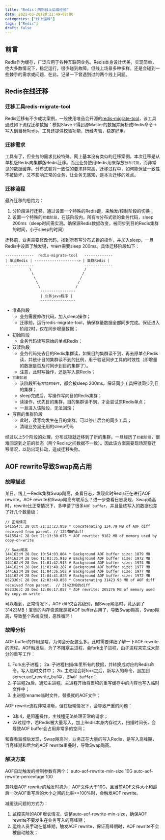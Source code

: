 ```yaml
---
title: "Redis：两则线上运维经验"
date: 2021-03-20T20:22:49+08:00
categories: ["线上运维"]
tags: ["Redis"]
draft: false
---
```

## 前言
Redis作为缓存，广泛应用于各种互联网业务。Redis本身设计优美，实现简单，绝大多数情况下，稳定运行，很少碰到故障。但线上场景多种多样，还是会碰到一些棘手的需求或问题，在此，记录一下曾遇到过的两个线上问题。

## Redis在线迁移
### 迁移工具redis-migrate-tool
Redis迁移有不少成功案例，一般使用唯品会开源的[redis-migrate-tool](https://github.com/vipshop/redis-migrate-tool)，该工具通过如下流程迁移数据：模拟Slave->得到源Master的数据并解析成Redis命令->写入到目标Redis。工具还提供校验功能，历经考验，稳定好用。

### 迁移需求
工具有了，但业务的需求比较特殊。网上基本没有类似的迁移案例。本次迁移是从单机版Redis向集群版Redis迁移。而且业务使用Redis用来存放`分布式锁`，而非常见的数据缓存。分布式锁对一致性的要求非常高，迁移过程中，如何能保证一致性不被破坏，又不影响正常的业务，让业务无感知，是本次迁移的难点。

### 迁移流程
最终迁移的思路为：
1. 分阶段进行迁移。通过设置一个特殊的Redis键，来触发/控制阶段的切换；
2. 设置一个特殊的`拦截阶段`，在该阶段内，所有`写`分布式锁的业务代码，sleep 200ms（sleep时间需实测。确保源Redis数据改变，被同步到目的Redis集群的时间，小于sleep的时间）

迁移前，业务需要修改代码，找到所有写分布式锁的操作，并加入sleep，一旦Redis中设置了触发键，`写操作`需要sleep 200ms。具体迁移阶段如下：
```
-------------  redis-migrate-tool   -------------
| 单点Redis | --------------------> | 集群Redis |
-------------                       -------------
           \                        /
            \                      /
             \                    /
              \                  /
               \                /
                ----------------
                | 业务java程序 |
                ----------------
```
* 准备阶段
    - 业务需要修改代码，加入sleep操作；
    - 迁移前，运行redis-migrate-tool，确保存量数据全部同步完成。保证进入阶段2时，仅在同步增量数据；
* 初始阶段
    - 业务代码读写原始的单点Redis；
* 双读阶段
    - 业务代码先去目的Redis集群读，如果目的集群读不到，再去原单点Redis读，并统计目的集群读不到的比例，用于验证同步工具的时效性（即增量的数据是否及时同步到目的集群了）。
	- 注意，此时写操作，还是写入原Redis；
* `拦截阶段`
    - 该阶段所有`写锁的操作`，都会被sleep 200ms。保证同步工具把锁同步到目的集群；
	- sleep完成后，写操作写向目的Redis集群；
	- 读操作，优先目的集群，目的集群读不到，才会尝试原Redis单点；
	- 一旦进入该阶段，无法回滚；
* 写目的集群阶段
    - 此时，读写均发生在目的集群。可以停止后台的同步工具；
	- 清理业务里无用的sleep代码

经过以上5个阶段的处理，分布式锁就迁移到了新的集群。一旦经历了`拦截阶段`，很难回滚到之前的状态（两个Redis之间数据不一致）。因此该方案需要现场观察迁移情况，以防出现抖动，造成迁移失败。
	
## AOF rewrite导致Swap高占用
### 故障描述
某日，线上一Redis集群Swap飚高，查看日志，发现此时Redis正在进行AOF rewrite。AOF rewrite和Swap飚高有联系么？进一步查看日志发现，Swap飚高时，rewrite比正常情况下，多申请了很多`AOF buffer`，并且最终写入的数据也差了好几个数量级：
```
// 正常情况
541554:C 28 Oct 21:13:23.859 * Concatenating 124.79 MB of AOF diff received from parent. // 124MB的diff
541554:C 28 Oct 21:13:30.675 * AOF rewrite: 9182 MB of memory used by copy-on-write

// Swap飚高
144162:M 28 Dec 10:54:03.804 * Background AOF buffer size: 1879 MB
144162:M 28 Dec 11:01:35.910 # Background AOF buffer size: 1972 MB
144162:M 28 Dec 11:01:42.915 # Background AOF buffer size: 1974 MB
144162:M 28 Dec 11:01:48.287 # Background AOF buffer size: 1977 MB
144162:M 28 Dec 11:04:36.502 # Background AOF buffer size: 1977 MB
144162:M 28 Dec 11:04:41.828 # Background AOF buffer size: 1972 MB
652336:C 28 Dec 12:03:49.858 * Concatenating 31423.93 MB of AOF diff received from parent.  // 31423MB的diff
652336:C 28 Dec 12:06:17.057 * AOF rewrite: 205276 MB of memory used by copy-on-write
```
可以看到，正常情况下，AOF diff仅百兆级别，但Swap飚高时，竟达到了31423MB！宝贵的内存资源就是被AOF buffer占用了，导致Swap飚高，Swap飚高，导致整个系统变慢，恶性循环！

### 故障分析
AOF buffer的作用是啥，为何会分配这么多。此时需要详细了解一下AOF rewrite的流程。AOF触发后，为了不阻塞主进程，会fork出子进程，由子进程来完成大部分的重写工作：
1. Fork出子进程；
2a. 子进程扫描db里所有的数据，并转换成对应的Redis命令，写入临时文件中；
2b. 主进程会将fork之后，新写入的命令，追加到server.aof_rewrite_buf中，即`AOF buffer`；
3. 子进程2a后，通知主进程。主进程开始将累积的重写缓存中的内容也写入临时文件中；
4. 主进程rename临时文件，替换就的AOF文件；

AOF rewrite流程非常清晰，但在极端情况下，会导致严重的问题：
* 3和4，是阻塞操作，主线程无法处理正常的请求；
* 2a过程中，若Redis被大量写入，加上Redis本身内存过大，扫描时间长，会导致AOF buffer会占用非常多的空间；

和查看监控后发现，Swap飚高时，业务正在大量的写入Redis，是写入高峰期，当高峰期和后台的AOF rewrite重叠时，导致Swap飚高。

### 解决方案
AOF自动触发的控制参数有两个：
auto-aof-rewrite-min-size 10G
auto-aof-rewrite-percentage 100

意味着AOF rewrite的触发时机为：AOF文件大于10G，且当前AOF文件大小和最后一次AOF重写后的大小之间的比率>=100%时，会触发AOF rewrite。

减缓该问题的方式为：
1. 监控实际的AOF增长情况，调整auto-aof-rewrite-min-size，确保AOF rewrite不要发生在业务写入的高峰期；
2. 运维人员手动在低峰期，触发AOF rewrite，保证高峰期时，AOF rewrite不会被自动触发；